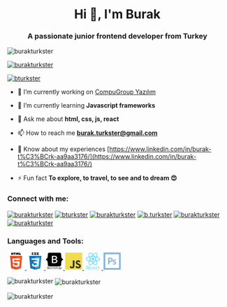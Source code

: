 <h1 align="center">Hi 👋, I'm Burak</h1>
<h3 align="center">A passionate junior frontend developer from Turkey</h3>

<p align="left"> <img src="https://komarev.com/ghpvc/?username=burakturkster&label=Profile%20views&color=0e75b6&style=flat" alt="burakturkster" /> </p>

<p align="left"> <a href="https://github.com/ryo-ma/github-profile-trophy"><img src="https://github-profile-trophy.vercel.app/?username=burakturkster" alt="burakturkster" /></a> </p>

<p align="left"> <a href="https://twitter.com/bturkster" target="blank"><img src="https://img.shields.io/twitter/follow/bturkster?logo=twitter&style=for-the-badge" alt="bturkster" /></a> </p>

- 🔭 I’m currently working on [CompuGroup Yazılım](https://cgmturkiye.com/)

- 🌱 I’m currently learning **Javascript frameworks**

- 💬 Ask me about **html, css, js, react**

- 📫 How to reach me **burak.turkster@gmail.com**

- 📄 Know about my experiences [https://www.linkedin.com/in/burak-t%C3%BCrk-aa9aa3176/](https://www.linkedin.com/in/burak-t%C3%BCrk-aa9aa3176/)

- ⚡ Fun fact **To explore, to travel, to see and to dream 😍**

<h3 align="left">Connect with me:</h3>
<p align="left">
<a href="https://codepen.io/burakturkster" target="blank"><img align="center" src="https://raw.githubusercontent.com/rahuldkjain/github-profile-readme-generator/master/src/images/icons/Social/codepen.svg" alt="burakturkster" height="30" width="40" /></a>
<a href="https://twitter.com/bturkster" target="blank"><img align="center" src="https://raw.githubusercontent.com/rahuldkjain/github-profile-readme-generator/master/src/images/icons/Social/twitter.svg" alt="bturkster" height="30" width="40" /></a>
<a href="https://linkedin.com/in/burakturkster" target="blank"><img align="center" src="https://raw.githubusercontent.com/rahuldkjain/github-profile-readme-generator/master/src/images/icons/Social/linked-in-alt.svg" alt="burakturkster" height="30" width="40" /></a>
<a href="https://instagram.com/b.turkster" target="blank"><img align="center" src="https://raw.githubusercontent.com/rahuldkjain/github-profile-readme-generator/master/src/images/icons/Social/instagram.svg" alt="b.turkster" height="30" width="40" /></a>
<a href="https://www.youtube.com/c/burakturkster" target="blank"><img align="center" src="https://raw.githubusercontent.com/rahuldkjain/github-profile-readme-generator/master/src/images/icons/Social/youtube.svg" alt="burakturkster" height="30" width="40" /></a>
<a href="https://www.hackerrank.com/burakturkster" target="blank"><img align="center" src="https://raw.githubusercontent.com/rahuldkjain/github-profile-readme-generator/master/src/images/icons/Social/hackerrank.svg" alt="burakturkster" height="30" width="40" /></a>
</p>

<h3 align="left">Languages and Tools:</h3>
<p align="left"> <a href="https://www.w3.org/html/" target="_blank" rel="noreferrer"> <img src="https://raw.githubusercontent.com/devicons/devicon/master/icons/html5/html5-original-wordmark.svg" alt="html5" width="40" height="40"/> </a> <a href="https://www.w3schools.com/css/" target="_blank" rel="noreferrer"> <img src="https://raw.githubusercontent.com/devicons/devicon/master/icons/css3/css3-original-wordmark.svg" alt="css3" width="40" height="40"/> </a><a href="https://getbootstrap.com" target="_blank" rel="noreferrer"> <img src="https://raw.githubusercontent.com/devicons/devicon/master/icons/bootstrap/bootstrap-plain-wordmark.svg" alt="bootstrap" width="40" height="40"/> </a> <a href="https://developer.mozilla.org/en-US/docs/Web/JavaScript" target="_blank" rel="noreferrer"> <img src="https://raw.githubusercontent.com/devicons/devicon/master/icons/javascript/javascript-original.svg" alt="javascript" width="40" height="40"/> </a>  <a href="https://reactjs.org/" target="_blank" rel="noreferrer"> <img src="https://raw.githubusercontent.com/devicons/devicon/master/icons/react/react-original-wordmark.svg" alt="react" width="40" height="40"/> </a> <a href="https://www.photoshop.com/en" target="_blank" rel="noreferrer"> <img src="https://raw.githubusercontent.com/devicons/devicon/master/icons/photoshop/photoshop-line.svg" alt="photoshop" width="40" height="40"/> </a> </p>

<p><img align="left" src="https://github-readme-stats.vercel.app/api/top-langs?username=burakturkster&show_icons=true&locale=en&layout=compact" alt="burakturkster" /></p>

<p>&nbsp;<img align="center" src="https://github-readme-stats.vercel.app/api?username=burakturkster&show_icons=true&locale=en" alt="burakturkster" /></p>

<p><img align="center" src="https://github-readme-streak-stats.herokuapp.com/?user=burakturkster&" alt="burakturkster" /></p>
